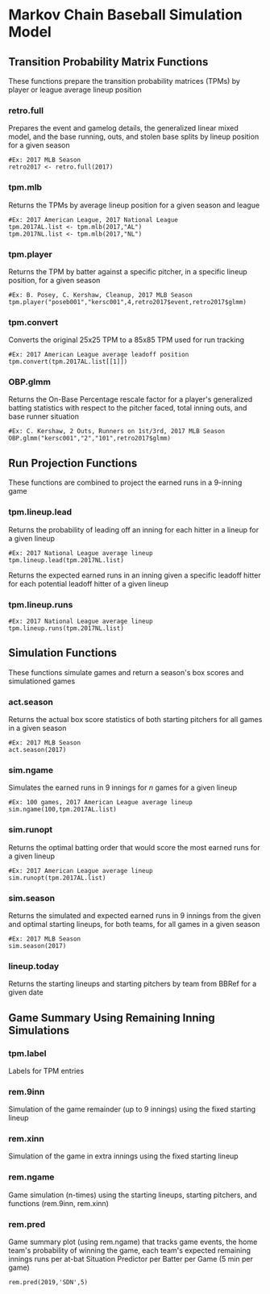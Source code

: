 # Markov Chain Baseball Simulation Model
## Transition Probability Matrix Functions
These functions prepare the transition probability matrices (TPMs) by player or league average lineup position
### retro.full
Prepares the event and gamelog details, the generalized linear mixed model, and the base running, outs, and stolen base splits by lineup position for a given season
```
#Ex: 2017 MLB Season
retro2017 <- retro.full(2017)
```
### tpm.mlb
Returns the TPMs by average lineup position for a given season and league
```
#Ex: 2017 American League, 2017 National League
tpm.2017AL.list <- tpm.mlb(2017,"AL")
tpm.2017NL.list <- tpm.mlb(2017,"NL")
```
### tpm.player
Returns the TPM by batter against a specific pitcher, in a specific lineup position, for a given season 
```
#Ex: B. Posey, C. Kershaw, Cleanup, 2017 MLB Season
tpm.player("poseb001","kersc001",4,retro2017$event,retro2017$glmm)
```
### tpm.convert
Converts the original 25x25 TPM to a 85x85 TPM used for run tracking
```
#Ex: 2017 American League average leadoff position
tpm.convert(tpm.2017AL.list[[1]])
```
### OBP.glmm
Returns the On-Base Percentage rescale factor for a player's generalized batting statistics with respect to the pitcher faced, total inning outs, and base runner situation 
```
#Ex: C. Kershaw, 2 Outs, Runners on 1st/3rd, 2017 MLB Season
OBP.glmm("kersc001","2","101",retro2017$glmm)
```
## Run Projection Functions
These functions are combined to project the earned runs in a 9-inning game
### tpm.lineup.lead
Returns the probability of leading off an inning for each hitter in a lineup for a given lineup
```
#Ex: 2017 National League average lineup
tpm.lineup.lead(tpm.2017NL.list)
```
Returns the expected earned runs in an inning given a specific leadoff hitter for each potential leadoff hitter of a given lineup
### tpm.lineup.runs
```
#Ex: 2017 National League average lineup
tpm.lineup.runs(tpm.2017NL.list)
```
## Simulation Functions
These functions simulate games and return a season's box scores and simulationed games
### act.season
Returns the actual box score statistics of both starting pitchers for all games in a given season
```
#Ex: 2017 MLB Season
act.season(2017)
```
### sim.ngame
Simulates the earned runs in 9 innings for *n* games for a given lineup
```
#Ex: 100 games, 2017 American League average lineup
sim.ngame(100,tpm.2017AL.list)
```

### sim.runopt
Returns the optimal batting order that would score the most earned runs for a given lineup
```
#Ex: 2017 American League average lineup
sim.runopt(tpm.2017AL.list)
```
### sim.season
Returns the simulated and expected earned runs in 9 innings from the given and optimal starting lineups, for both teams, for all games in a given season
```
#Ex: 2017 MLB Season
sim.season(2017)
```
### lineup.today
Returns the starting lineups and starting pitchers by team from BBRef for a given date
## Game Summary Using Remaining Inning Simulations
### tpm.label
Labels for TPM entries
### rem.9inn 
Simulation of the game remainder (up to 9 innings) using the fixed starting lineup
### rem.xinn
Simulation of the game in extra innings using the fixed starting lineup
### rem.ngame
Game simulation (n-times) using the starting lineups, starting pitchers, and functions (rem.9inn, rem.xinn)
### rem.pred
Game summary plot (using rem.ngame) that tracks game events, the home team's probability of winning the game, each team's expected remaining innings runs per at-bat
Situation Predictor per Batter per Game (5 min per game)
```
rem.pred(2019,'SDN',5)
```
